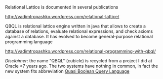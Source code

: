 Relational Lattice is documented in several publications

http://vadimtropashko.wordpress.com/relational-lattice/

QBQL is relational lattice engine written in java that allows to create a database of relations, evaluate relational expressions, and check axioms against a database. It has evolved to become general-purpose relational programming language

http://vadimtropashko.wordpress.com/relational-programming-with-qbql/

_Disclaimer_: the name "QBQL" (cubicle) is recycled from a project I did at Oracle >7 years ago. The two systems have nothing in common, in fact the new system fits abbreviation [Quasi Boolean Query Language](http://vadimtropashko.wordpress.com/relational-lattice/)